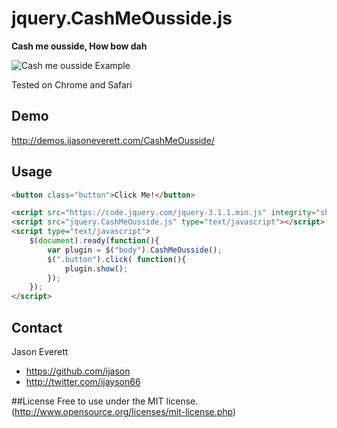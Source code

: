 jquery.CashMeOusside.js
=====================

**Cash me ousside, How bow dah**

![Cash me ousside Example](http://demos.ijasoneverett.com/CashMeOusside/cashmeousside.png)

Tested on Chrome and Safari

## Demo

http://demos.ijasoneverett.com/CashMeOusside/

## Usage

```html
<button class="button">Click Me!</button>

<script src="https://code.jquery.com/jquery-3.1.1.min.js" integrity="sha256-hVVnYaiADRTO2PzUGmuLJr8BLUSjGIZsDYGmIJLv2b8=" crossorigin="anonymous"></script>
<script src="jquery.CashMeOusside.js" type="text/javascript"></script>
<script type="text/javascript">
    $(document).ready(function(){
        var plugin = $("body").CashMeOusside();
        $(".button").click( function(){
            plugin.show();
        });
    });
</script>
```

## Contact

Jason Everett

- https://github.com/ijason
- http://twitter.com/ijayson66

##License
Free to use under the MIT license. (http://www.opensource.org/licenses/mit-license.php)
